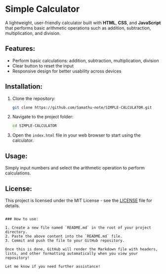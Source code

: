 
# Simple Calculator

A lightweight, user-friendly calculator built with **HTML**, **CSS**, and **JavaScript** that performs basic arithmetic operations such as addition, subtraction, multiplication, and division.

## Features:
- Perform basic calculations: addition, subtraction, multiplication, division
- Clear button to reset the input
- Responsive design for better usability across devices

## Installation:
1. Clone the repository:
   ```bash
   git clone https://github.com/Samathu-note/SIMPLE-CALCULATOR.git
   ```
2. Navigate to the project folder:
   ```bash
   cd SIMPLE-CALCULATOR
   ```
3. Open the `index.html` file in your web browser to start using the calculator.

## Usage:
Simply input numbers and select the arithmetic operation to perform calculations.

## License:
This project is licensed under the MIT License - see the [LICENSE](LICENSE) file for details.
```

### How to use:

1. Create a new file named `README.md` in the root of your project directory.
2. Paste the above content into the `README.md` file.
3. Commit and push the file to your GitHub repository.

Once this is done, GitHub will render the Markdown file with headers, lists, and other formatting automatically when you view your repository!

Let me know if you need further assistance!
